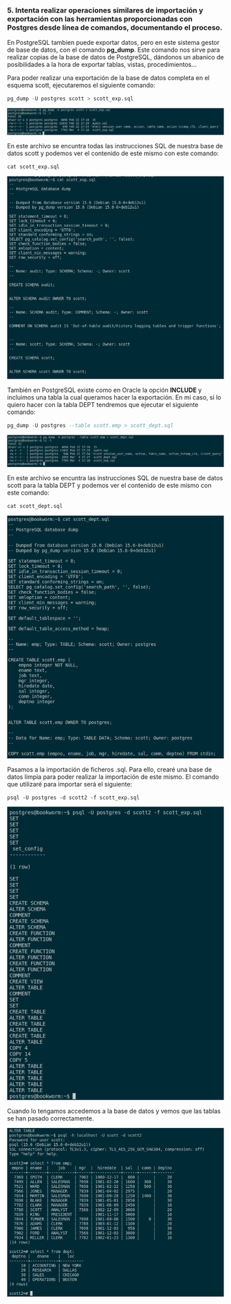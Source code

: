 ### 5. Intenta realizar operaciones similares de importación y exportación con las herramientas proporcionadas con Postgres desde línea de comandos, documentando el proceso.

En PostgreSQL tambien puede exportar datos, pero en este sistema gestor de base de datos, con el comando **pg_dump**. Este comando  nos sirve para realizar copias de la base de datos de PostgreSQL, dándonos un abanico de posibilidades a la hora de exportar tablas, vistas, procedimientos...  

Para poder realizar una exportación de la base de datos completa en el esquema scott, ejecutaremos el siguiente comando:

```sql
pg_dump -U postgres scott > scott_exp.sql
```

![FOTOS](img/32.png)

En este archivo se encuntra todas las instrucciones SQL de nuestra base de datos scott y podemos ver el contenido de este mismo con este comando:

```sql
cat scott_exp.sql
```

![FOTOS](img/33.png)

También en PostgreSQL existe como en Oracle la opción **INCLUDE** y incluimos una tabla la cual queramos hacer la exportación. En mi caso, si lo quiero hacer con la tabla DEPT tendremos que ejecutar el siguiente comando:

```sql
pg_dump -U postgres --table scott.emp > scott_dept.sql
```

![FOTOS](img/34.png)

En este archivo se encuntra las instrucciones SQL de nuestra base de datos scott para la tabla DEPT y podemos ver el contenido de este mismo con este comando:

```sql
cat scott_dept.sql
```

![FOTOS](img/35.png)

Pasamos a la importación de ficheros .sql. Para ello, crearé una base de datos limpia para poder realizar la importación de este mismo. El comando que utilizaré para importar será el siguiente:

```sqls
psql -U postgres -d scott2 -f scott_exp.sql
```

![FOTOS](img/36.png)

Cuando lo tengamos accedemos a la base de datos y vemos que las tablas se han pasado correctamente.

![FOTOS](img/37.png)